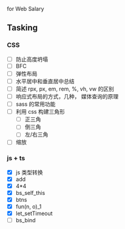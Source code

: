 for Web Salary

## Tasking

### CSS

- [ ] 防止高度坍塌
- [ ] BFC
- [ ] 弹性布局
- [ ] 水平居中和垂直居中总结
- [ ] 简述 rpx, px, em, rem, %, vh, vw 的区别
- [ ] 响应式布局的方式，几种， 媒体查询的原理
- [ ] sass 的常用功能
- [ ] 利用 css 构建三角形
  - [ ] 正三角
  - [ ] 倒三角
  - [ ] 左/右三角
- [ ] 缩放

### js + ts

- [x] js 类型转换
- [x] add
- [x] 4\*4
- [x] bs_self_this
- [x] btns
- [x] fun(n, o)\_1
- [x] let_setTimeout
- [ ] bs_bind
